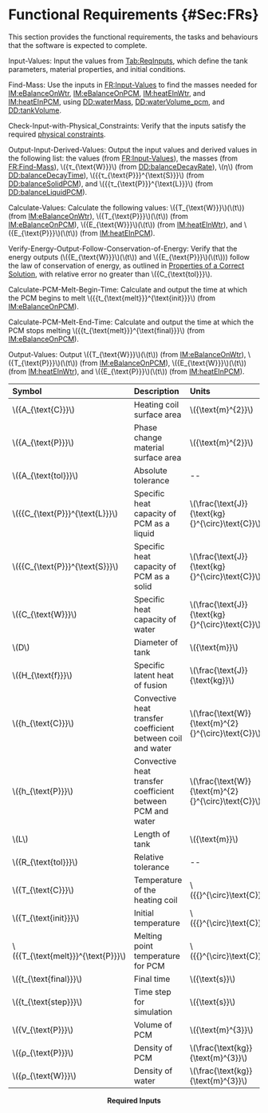 # Functional Requirements {#Sec:FRs}

This section provides the functional requirements, the tasks and behaviours that the software is expected to complete.

<div id="inputValues"></div>

Input-Values: Input the values from [Tab:ReqInputs](./SecFRs.md#Table:ReqInputs), which define the tank parameters, material properties, and initial conditions.

<div id="findMass"></div>

Find-Mass: Use the inputs in [FR:Input-Values](./SecFRs.md#inputValues) to find the masses needed for [IM:eBalanceOnWtr](./SecIMs.md#IM:eBalanceOnWtr), [IM:eBalanceOnPCM](./SecIMs.md#IM:eBalanceOnPCM), [IM:heatEInWtr](./SecIMs.md#IM:heatEInWtr), and [IM:heatEInPCM](./SecIMs.md#IM:heatEInPCM), using [DD:waterMass](./SecDDs.md#DD:waterMass), [DD:waterVolume_pcm](./SecDDs.md#DD:waterVolume.pcm), and [DD:tankVolume](./SecDDs.md#DD:tankVolume).

<div id="checkWithPhysConsts"></div>

Check-Input-with-Physical_Constraints: Verify that the inputs satisfy the required [physical constraints](./SecDataConstraints.md#Sec:DataConstraints).

<div id="outputInputDerivVals"></div>

Output-Input-Derived-Values: Output the input values and derived values in the following list: the values (from [FR:Input-Values](./SecFRs.md#inputValues)), the masses (from [FR:Find-Mass](./SecFRs.md#findMass)), \\({τ\_{\text{W}}}\\) (from [DD:balanceDecayRate](./SecDDs.md#DD:balanceDecayRate)), \\(η\\) (from [DD:balanceDecayTime](./SecDDs.md#DD:balanceDecayTime)), \\({{τ\_{\text{P}}}^{\text{S}}}\\) (from [DD:balanceSolidPCM](./SecDDs.md#DD:balanceSolidPCM)), and \\({{τ\_{\text{P}}}^{\text{L}}}\\) (from [DD:balanceLiquidPCM](./SecDDs.md#DD:balanceLiquidPCM)).

<div id="calcValues"></div>

Calculate-Values: Calculate the following values: \\({T\_{\text{W}}}\\)(\\(t\\)) (from [IM:eBalanceOnWtr](./SecIMs.md#IM:eBalanceOnWtr)), \\({T\_{\text{P}}}\\)(\\(t\\)) (from [IM:eBalanceOnPCM](./SecIMs.md#IM:eBalanceOnPCM)), \\({E\_{\text{W}}}\\)(\\(t\\)) (from [IM:heatEInWtr](./SecIMs.md#IM:heatEInWtr)), and \\({E\_{\text{P}}}\\)(\\(t\\)) (from [IM:heatEInPCM](./SecIMs.md#IM:heatEInPCM)).

<div id="verifyEnergyOutput"></div>

Verify-Energy-Output-Follow-Conservation-of-Energy: Verify that the energy outputs (\\({E\_{\text{W}}}\\)(\\(t\\)) and \\({E\_{\text{P}}}\\)(\\(t\\))) follow the law of conservation of energy, as outlined in [Properties of a Correct Solution](./SecCorSolProps.md#Sec:CorSolProps), with relative error no greater than \\({C\_{\text{tol}}}\\).

<div id="calcPCMMeltBegin"></div>

Calculate-PCM-Melt-Begin-Time: Calculate and output the time at which the PCM begins to melt \\({{t\_{\text{melt}}}^{\text{init}}}\\) (from [IM:eBalanceOnPCM](./SecIMs.md#IM:eBalanceOnPCM)).

<div id="calcPCMMeltEnd"></div>

Calculate-PCM-Melt-End-Time: Calculate and output the time at which the PCM stops melting \\({{t\_{\text{melt}}}^{\text{final}}}\\) (from [IM:eBalanceOnPCM](./SecIMs.md#IM:eBalanceOnPCM)).

<div id="outputValues"></div>

Output-Values: Output \\({T\_{\text{W}}}\\)(\\(t\\)) (from [IM:eBalanceOnWtr](./SecIMs.md#IM:eBalanceOnWtr)), \\({T\_{\text{P}}}\\)(\\(t\\)) (from [IM:eBalanceOnPCM](./SecIMs.md#IM:eBalanceOnPCM)), \\({E\_{\text{W}}}\\)(\\(t\\)) (from [IM:heatEInWtr](./SecIMs.md#IM:heatEInWtr)), and \\({E\_{\text{P}}}\\)(\\(t\\)) (from [IM:heatEInPCM](./SecIMs.md#IM:heatEInPCM)).

<div id="Table:ReqInputs"></div>

|Symbol                               |Description                                                |Units                                                |
|:------------------------------------|:----------------------------------------------------------|:----------------------------------------------------|
|\\({A\_{\text{C}}}\\)                |Heating coil surface area                                  |\\({\text{m}^{2}}\\)                                 |
|\\({A\_{\text{P}}}\\)                |Phase change material surface area                         |\\({\text{m}^{2}}\\)                                 |
|\\({A\_{\text{tol}}}\\)              |Absolute tolerance                                         |--                                                   |
|\\({{C\_{\text{P}}}^{\text{L}}}\\)   |Specific heat capacity of PCM as a liquid                  |\\(\frac{\text{J}}{\text{kg}{}^{\circ}\text{C}}\\)   |
|\\({{C\_{\text{P}}}^{\text{S}}}\\)   |Specific heat capacity of PCM as a solid                   |\\(\frac{\text{J}}{\text{kg}{}^{\circ}\text{C}}\\)   |
|\\({C\_{\text{W}}}\\)                |Specific heat capacity of water                            |\\(\frac{\text{J}}{\text{kg}{}^{\circ}\text{C}}\\)   |
|\\(D\\)                              |Diameter of tank                                           |\\({\text{m}}\\)                                     |
|\\({H\_{\text{f}}}\\)                |Specific latent heat of fusion                             |\\(\frac{\text{J}}{\text{kg}}\\)                     |
|\\({h\_{\text{C}}}\\)                |Convective heat transfer coefficient between coil and water|\\(\frac{\text{W}}{\text{m}^{2}{}^{\circ}\text{C}}\\)|
|\\({h\_{\text{P}}}\\)                |Convective heat transfer coefficient between PCM and water |\\(\frac{\text{W}}{\text{m}^{2}{}^{\circ}\text{C}}\\)|
|\\(L\\)                              |Length of tank                                             |\\({\text{m}}\\)                                     |
|\\({R\_{\text{tol}}}\\)              |Relative tolerance                                         |--                                                   |
|\\({T\_{\text{C}}}\\)                |Temperature of the heating coil                            |\\({{}^{\circ}\text{C}}\\)                           |
|\\({T\_{\text{init}}}\\)             |Initial temperature                                        |\\({{}^{\circ}\text{C}}\\)                           |
|\\({{T\_{\text{melt}}}^{\text{P}}}\\)|Melting point temperature for PCM                          |\\({{}^{\circ}\text{C}}\\)                           |
|\\({t\_{\text{final}}}\\)            |Final time                                                 |\\({\text{s}}\\)                                     |
|\\({t\_{\text{step}}}\\)             |Time step for simulation                                   |\\({\text{s}}\\)                                     |
|\\({V\_{\text{P}}}\\)                |Volume of PCM                                              |\\({\text{m}^{3}}\\)                                 |
|\\({ρ\_{\text{P}}}\\)                |Density of PCM                                             |\\(\frac{\text{kg}}{\text{m}^{3}}\\)                 |
|\\({ρ\_{\text{W}}}\\)                |Density of water                                           |\\(\frac{\text{kg}}{\text{m}^{3}}\\)                 |

**<p align="center">Required Inputs</p>**
